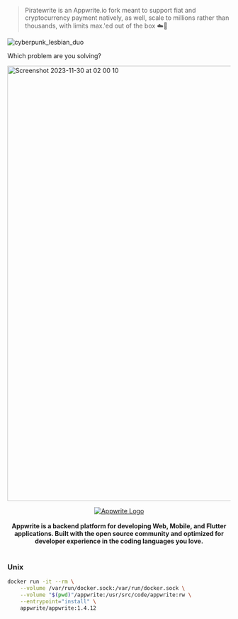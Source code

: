 > Piratewrite is an Appwrite.io fork meant to support fiat and cryptocurrency payment natively, as well, scale to millions rather than thousands, with limits max.'ed out of the box ☁️🎉

![cyberpunk_lesbian_duo](https://github.com/zdanl/piratewrite/assets/114028070/d034b033-dea5-4980-8581-a2ba4f2d0b8d)

Which problem are you solving?

<img width="982" alt="Screenshot 2023-11-30 at 02 00 10" src="https://github.com/zdanl/piratewrite/assets/114028070/401b3068-59bf-4b75-b903-bca25d50589a">


<br />
<p align="center">
    <a href="https://appwrite.io" target="_blank"><img src="./public/images/banner.png" alt="Appwrite Logo"></a>
    <br />
    <br />
    <b>Appwrite is a backend platform for developing Web, Mobile, and Flutter applications. Built with the open source community and optimized for developer experience in the coding languages you love.</b>
    <br />
    <br />
</p>

### Unix

```bash
docker run -it --rm \
    --volume /var/run/docker.sock:/var/run/docker.sock \
    --volume "$(pwd)"/appwrite:/usr/src/code/appwrite:rw \
    --entrypoint="install" \
    appwrite/appwrite:1.4.12
```

